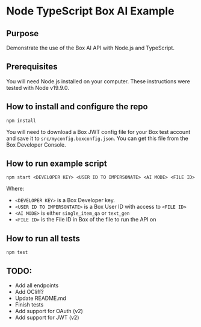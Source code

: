 # Node TypeScript Box AI Example

## Purpose

Demonstrate the use of the Box AI API with Node.js and TypeScript.

## Prerequisites

You will need Node.js installed on your computer. These instructions were tested with Node v19.9.0.

## How to install and configure the repo

```
npm install
```

You will need to download a Box JWT config file for your Box test account and save it to `src/myconfig.boxconfig.json`. You can get this file from the Box Developer Console. 


## How to run example script

```
npm start <DEVELOPER KEY> <USER ID TO IMPERSONATE> <AI MODE> <FILE ID>
```

Where:
* `<DEVELOPER KEY>` is a Box Developer key.
* `<USER ID TO IMPERSONTATE>` is a Box User ID with access to `<FILE ID>`
* `<AI MODE>` is either `single_item_qa` or `text_gen`
* `<FILE ID>` is the File ID in Box of the file to run the API on

## How to run all tests

```
npm test
```

## TODO:

* Add all endpoints 
* Add OCliff?
* Update README.md
* Finish tests
* Add support for OAuth (v2)
* Add support for JWT (v2)
